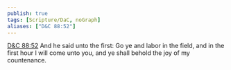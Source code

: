 ```yaml
---
publish: true
tags: [Scripture/DaC, noGraph]
aliases: ["D&C 88:52"]
---
```

[D&C 88:52](https://churchofjesuschrist.org/study/scriptures/dc-testament/dc/88?lang=eng&id=p52#p52) And he said unto the first: Go ye and labor in the field, and in the first hour I will come unto you, and ye shall behold the joy of my countenance.

